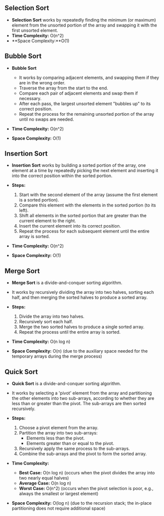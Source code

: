 ## Selection Sort

- **Selection Sort** works by repeatedly finding the minimum (or maximum) element from the unsorted portion of the array and swapping it with the first unsorted element.
- **Time Complexity:** O(n^2)
- **Space Complexity:**O(1)

## Bubble Sort

- **Bubble Sort**

  - It works by comparing adjacent elements, and swapping them if they are in the wrong order.
  - Traverse the array from the start to the end.
  - Compare each pair of adjacent elements and swap them if necessary.
  - After each pass, the largest unsorted element "bubbles up" to its correct position.
  - Repeat the process for the remaining unsorted portion of the array until no swaps are needed.

- **Time Complexity:** O(n^2)
- **Space Complexity:** O(1)

## Insertion Sort

- **Insertion Sort** works by building a sorted portion of the array, one element at a time by repeatedly picking the next element and inserting it into the correct position within the sorted portion.

- **Steps:**

  1. Start with the second element of the array (assume the first element is a sorted portion).
  2. Compare this element with the elements in the sorted portion (to its left).
  3. Shift all elements in the sorted portion that are greater than the current element to the right.
  4. Insert the current element into its correct position.
  5. Repeat the process for each subsequent element until the entire array is sorted.

- **Time Complexity:** O(n^2)
- **Space Complexity:** O(1)

## Merge Sort

- **Merge Sort** is a divide-and-conquer sorting algorithm.
- It works by recursively dividing the array into two halves, sorting each half, and then merging the sorted halves to produce a sorted array.

- **Steps:**

  1. Divide the array into two halves.
  2. Recursively sort each half.
  3. Merge the two sorted halves to produce a single sorted array.
  4. Repeat the process until the entire array is sorted.

- **Time Complexity:** O(n log n)
- **Space Complexity:** O(n) (due to the auxiliary space needed for the temporary arrays during the merge process)

## Quick Sort

- **Quick Sort** is a divide-and-conquer sorting algorithm.
- It works by selecting a 'pivot' element from the array and partitioning the other elements into two sub-arrays, according to whether they are less than or greater than the pivot. The sub-arrays are then sorted recursively.

- **Steps:**

  1. Choose a pivot element from the array.
  2. Partition the array into two sub-arrays:
     - Elements less than the pivot.
     - Elements greater than or equal to the pivot.
  3. Recursively apply the same process to the sub-arrays.
  4. Combine the sub-arrays and the pivot to form the sorted array.

- **Time Complexity:**

  - **Best Case:** O(n log n) (occurs when the pivot divides the array into two nearly equal halves)
  - **Average Case:** O(n log n)
  - **Worst Case:** O(n^2) (occurs when the pivot selection is poor, e.g., always the smallest or largest element)

- **Space Complexity:** O(log n) (due to the recursion stack; the in-place partitioning does not require additional space)
